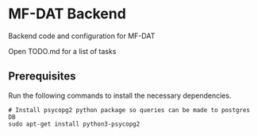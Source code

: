 # MF-DAT Backend
Backend code and configuration for MF-DAT

Open TODO.md for a list of tasks

## Prerequisites

Run the following commands to install the necessary dependencies.

```
# Install psycopg2 python package so queries can be made to postgres DB
sudo apt-get install python3-psycopg2
```
